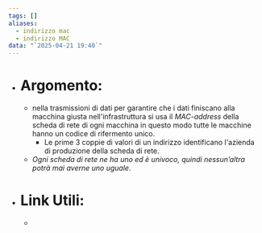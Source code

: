 ```yaml
---
tags: []
aliases:
  - indirizzo mac
  - indirizzo MAC
data: "`2025-04-21 19:40`"
---
```

- # Argomento:
	-  nella trasmissioni di dati per garantire che i dati finiscano alla macchina giusta nell'infrastruttura si usa il _MAC-address_ della scheda di rete di ogni macchina in questo modo tutte le macchine hanno un codice di rifermento unico.
		- Le prime 3 coppie di valori di un indirizzo identificano l'azienda di produzione della scheda di rete.
	- _Ogni scheda di rete ne ha uno ed è univoco, quindi nessun’altra potrà mai averne uno uguale_.
- # Link Utili:
	- 